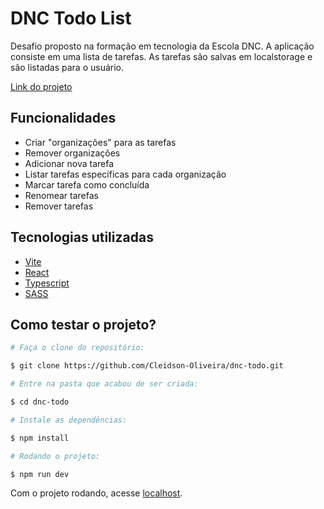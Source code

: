 # DNC Todo List

Desafio proposto na formação em tecnologia da Escola DNC.
A aplicação consiste em uma lista de tarefas.
As tarefas são salvas em localstorage e são listadas para o usuário.

[Link do projeto](https://todo-app-dnc.netlify.app/)

## Funcionalidades

- Criar "organizações" para as tarefas
- Remover organizações 
- Adicionar nova tarefa
- Listar tarefas específicas para cada organização
- Marcar tarefa como concluída
- Renomear tarefas
- Remover tarefas

## Tecnologias utilizadas

- [Vite](https://vitejs.dev/guide/)
- [React](https://react.dev)
- [Typescript](https://www.typescriptlang.org/docs/)
- [SASS](https://sass-lang.com)


## Como testar o projeto?

```bash
# Faça o clone do repositório:

$ git clone https://github.com/Cleidson-Oliveira/dnc-todo.git

# Entre na pasta que acabou de ser criada:

$ cd dnc-todo

# Instale as dependências:

$ npm install

# Rodando o projeto:

$ npm run dev
```

Com o projeto rodando, acesse [localhost](http://localhost:5173/).